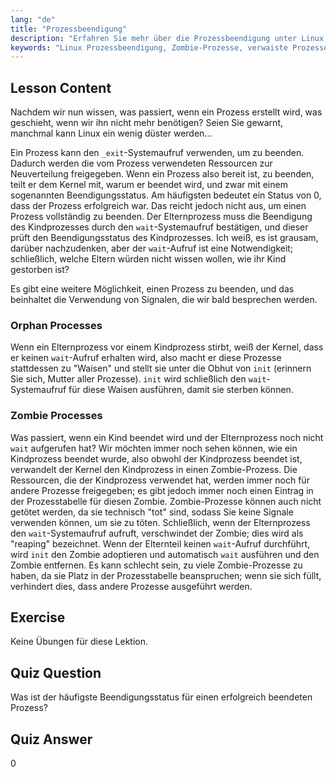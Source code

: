 ```yaml
---
lang: "de"
title: "Prozessbeendigung"
description: "Erfahren Sie mehr über die Prozessbeendigung unter Linux, einschließlich verwaister und Zombie-Prozesse. Verstehen Sie die Systemaufrufe _exit und wait für ein effektives Prozessmanagement."
keywords: "Linux Prozessbeendigung, Zombie-Prozesse, verwaiste Prozesse, wait Systemaufruf, _exit, Linux Tutorial, Linux für Anfänger"
---
```


## Lesson Content

Nachdem wir nun wissen, was passiert, wenn ein Prozess erstellt wird, was geschieht, wenn wir ihn nicht mehr benötigen? Seien Sie gewarnt, manchmal kann Linux ein wenig düster werden...

Ein Prozess kann den `_exit`-Systemaufruf verwenden, um zu beenden. Dadurch werden die vom Prozess verwendeten Ressourcen zur Neuverteilung freigegeben. Wenn ein Prozess also bereit ist, zu beenden, teilt er dem Kernel mit, warum er beendet wird, und zwar mit einem sogenannten Beendigungsstatus. Am häufigsten bedeutet ein Status von 0, dass der Prozess erfolgreich war. Das reicht jedoch nicht aus, um einen Prozess vollständig zu beenden. Der Elternprozess muss die Beendigung des Kindprozesses durch den `wait`-Systemaufruf bestätigen, und dieser prüft den Beendigungsstatus des Kindprozesses. Ich weiß, es ist grausam, darüber nachzudenken, aber der `wait`-Aufruf ist eine Notwendigkeit; schließlich, welche Eltern würden nicht wissen wollen, wie ihr Kind gestorben ist?

Es gibt eine weitere Möglichkeit, einen Prozess zu beenden, und das beinhaltet die Verwendung von Signalen, die wir bald besprechen werden.

### Orphan Processes

Wenn ein Elternprozess vor einem Kindprozess stirbt, weiß der Kernel, dass er keinen `wait`-Aufruf erhalten wird, also macht er diese Prozesse stattdessen zu "Waisen" und stellt sie unter die Obhut von `init` (erinnern Sie sich, Mutter aller Prozesse). `init` wird schließlich den `wait`-Systemaufruf für diese Waisen ausführen, damit sie sterben können.

### Zombie Processes

Was passiert, wenn ein Kind beendet wird und der Elternprozess noch nicht `wait` aufgerufen hat? Wir möchten immer noch sehen können, wie ein Kindprozess beendet wurde, also obwohl der Kindprozess beendet ist, verwandelt der Kernel den Kindprozess in einen Zombie-Prozess. Die Ressourcen, die der Kindprozess verwendet hat, werden immer noch für andere Prozesse freigegeben; es gibt jedoch immer noch einen Eintrag in der Prozesstabelle für diesen Zombie. Zombie-Prozesse können auch nicht getötet werden, da sie technisch "tot" sind, sodass Sie keine Signale verwenden können, um sie zu töten. Schließlich, wenn der Elternprozess den `wait`-Systemaufruf aufruft, verschwindet der Zombie; dies wird als "reaping" bezeichnet. Wenn der Elternteil keinen `wait`-Aufruf durchführt, wird `init` den Zombie adoptieren und automatisch `wait` ausführen und den Zombie entfernen. Es kann schlecht sein, zu viele Zombie-Prozesse zu haben, da sie Platz in der Prozesstabelle beanspruchen; wenn sie sich füllt, verhindert dies, dass andere Prozesse ausgeführt werden.

## Exercise

Keine Übungen für diese Lektion.

## Quiz Question

Was ist der häufigste Beendigungsstatus für einen erfolgreich beendeten Prozess?

## Quiz Answer

0
